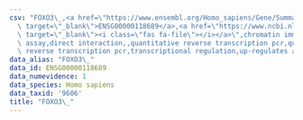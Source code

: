 ```yaml
---
csv: "FOXO3\_,<a href=\"https://www.ensembl.org/Homo_sapiens/Gene/Summary?db=core;g=ENSG00000118689\"\
  \ target=\"_blank\">ENSG00000118689</a>,<a href=\"https://www.ncbi.nlm.nih.gov/pubmed/29733381\"\
  \ target=\"_blank\"><i class=\"fas fa-file\"></i></a>\",chromatin immunoprecipitation\
  \ assay,direct interaction,,quantitative reverse transcription pcr,quantitative\
  \ reverse transcription pcr,transcriptional regulation,up-regulates activity"
data_alias: "FOXO3\_"
data_id: ENSG00000118689
data_numevidence: 1
data_species: Homo sapiens
data_taxid: '9606'
title: "FOXO3\_"
---
```


